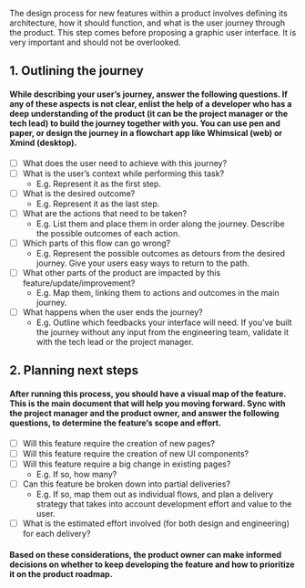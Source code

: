 The design process for new features within a product involves defining its architecture, how it should function, and what is the user journey through the product. This step comes before proposing a graphic user interface. It is very important and should not be overlooked. 


## 1. Outlining the journey
#### While describing your user’s journey, answer the following questions. If any of these aspects is not clear, enlist the help of a developer who has a deep understanding of the product (it can be the project manager or the tech lead) to build the journey together with you. You can use pen and paper, or design the journey in a flowchart app like Whimsical (web) or Xmind (desktop).

* [ ] What does the user need to achieve with this journey? 
* [ ] What is the user’s context while performing this task? 
    * E.g. Represent it as the first step.
* [ ] What is the desired outcome? 
    * E.g. Represent it as the last step.
* [ ] What are the actions that need to be taken? 
    * E.g. List them and place them in order along the journey. Describe the possible outcomes of each action. 
* [ ] Which parts of this flow can go wrong? 
    * E.g. Represent the possible outcomes as detours from the desired journey. Give your users easy ways to return to the path.
* [ ] What other parts of the product are impacted by this feature/update/improvement? 
    * E.g. Map them, linking them to actions and outcomes in the main journey.
* [ ] What happens when the user ends the journey?
    * E.g. Outline which feedbacks your interface will need. If you’ve built the journey without any input from the engineering team, validate it with the tech lead or the project manager.

## 2. Planning next steps
#### After running this process, you should have a visual map of the feature. This is the main document that will help you moving forward. Sync with the project manager and the product owner, and answer the following questions, to determine the feature’s scope and effort.

* [ ] Will this feature require the creation of new pages?
* [ ] Will this feature require the creation of new UI components?
* [ ] Will this feature require a big change in existing pages?
    * E.g. If so, how many?
* [ ] Can this feature be broken down into partial deliveries? 
    * E.g. If so, map them out as individual flows, and plan a delivery strategy that takes into account development effort and value to the user.
* [ ] What is the estimated effort involved (for both design and engineering) for each delivery?

#### Based on these considerations, the product owner can make informed decisions on whether to keep developing the feature and how to prioritize it on the product roadmap.
